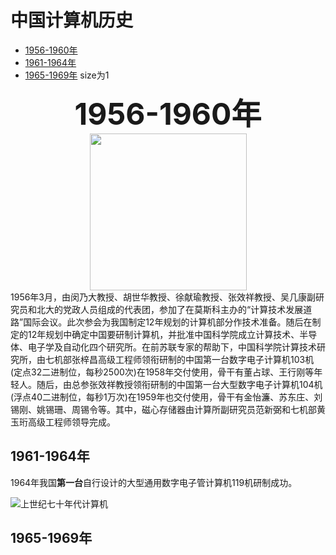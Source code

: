 # 中国计算机历史

- [1956-1960年](#1956-1960年)
- [1961-1964年](#1961-1964年)
- [1965-1969年](#1965-1969年)
size为1 
<div align='center' ><font size="10"><b>1956-1960年</b></font><br /></div>
  <div align=center><img src="https://raw.githubusercontent.com/lmm327/hello/main/2.png" width="251" height="251"></div>  1956年3月，由闵乃大教授、胡世华教授、徐献瑜教授、张效祥教授、吴几康副研究员和北大的党政人员组成的代表团，参加了在莫斯科主办的“计算技术发展道路”国际会议。此次参会为我国制定12年规划的计算机部分作技术准备。随后在制定的12年规划中确定中国要研制计算机，并批准中国科学院成立计算技术、半导体、电子学及自动化四个研究所。在前苏联专家的帮助下，中国科学院计算技术研究所，由七机部张梓昌高级工程师领衔研制的中国第一台数字电子计算机103机(定点32二进制位，每秒2500次)在1958年交付使用，骨干有董占球、王行刚等年轻人。随后，由总参张效祥教授领衔研制的中国第一台大型数字电子计算机104机(浮点40二进制位，每秒1万次)在1959年也交付使用，骨干有金怡濂、苏东庄、刘锡刚、姚锡珊、周锡令等。其中，磁心存储器由计算所副研究员范新弼和七机部黄玉珩高级工程师领导完成。


## 1961-1964年
  1964年我国**第一台**自行设计的大型通用数字电子管计算机119机研制成功。
  
![上世纪七十年代计算机](https://raw.githubusercontent.com/lmm327/hello/main/1.png)

## 1965-1969年









